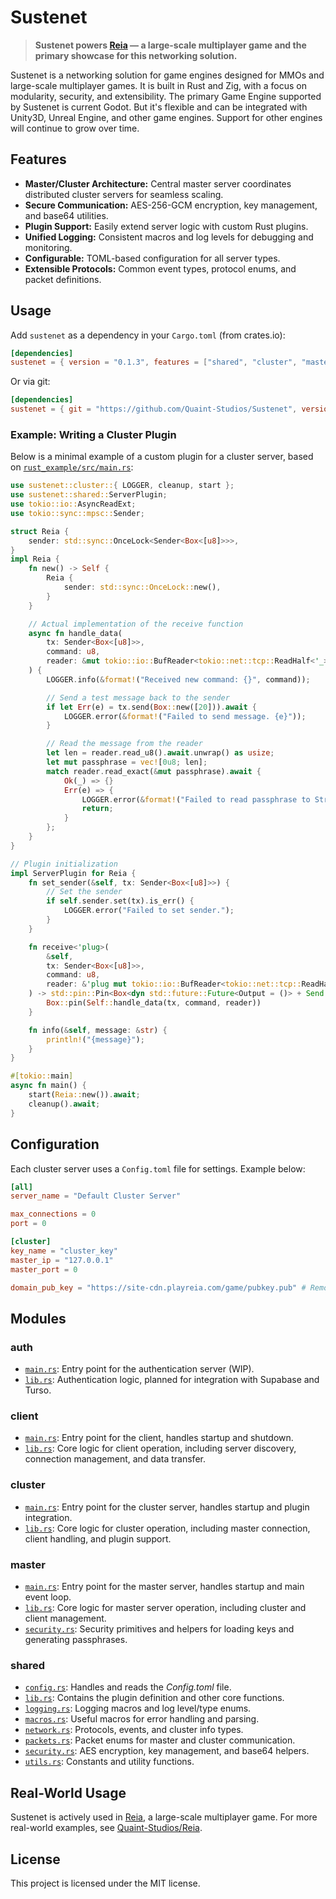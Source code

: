 # Sustenet

> **Sustenet powers [Reia](https://www.playreia.com) — a large-scale multiplayer game and the primary showcase for this networking solution.**

Sustenet is a networking solution for game engines designed for MMOs and large-scale multiplayer games. It is built in Rust and Zig, with a focus on modularity, security, and extensibility. The primary Game Engine supported by Sustenet is current Godot. But it's flexible and can be integrated with Unity3D, Unreal Engine, and other game engines. Support for other engines will continue to grow over time.

## Features

- **Master/Cluster Architecture:** Central master server coordinates distributed cluster servers for seamless scaling.
- **Secure Communication:** AES-256-GCM encryption, key management, and base64 utilities.
- **Plugin Support:** Easily extend server logic with custom Rust plugins.
- **Unified Logging:** Consistent macros and log levels for debugging and monitoring.
- **Configurable:** TOML-based configuration for all server types.
- **Extensible Protocols:** Common event types, protocol enums, and packet definitions.

## Usage

Add `sustenet` as a dependency in your `Cargo.toml` (from crates.io):

```toml
[dependencies]
sustenet = { version = "0.1.3", features = ["shared", "cluster", "master", "client", "full"] } # Choose your features
```

Or via git:

```toml
[dependencies]
sustenet = { git = "https://github.com/Quaint-Studios/Sustenet", version = "0.1.3", features = ["shared", "cluster", "master", "client", "full"] }
```

### Example: Writing a Cluster Plugin

Below is a minimal example of a custom plugin for a cluster server, based on [`rust_example/src/main.rs`](../../rust_example/src/main.rs):

```rust
use sustenet::cluster::{ LOGGER, cleanup, start };
use sustenet::shared::ServerPlugin;
use tokio::io::AsyncReadExt;
use tokio::sync::mpsc::Sender;

struct Reia {
    sender: std::sync::OnceLock<Sender<Box<[u8]>>>,
}
impl Reia {
    fn new() -> Self {
        Reia {
            sender: std::sync::OnceLock::new(),
        }
    }

    // Actual implementation of the receive function
    async fn handle_data(
        tx: Sender<Box<[u8]>>,
        command: u8,
        reader: &mut tokio::io::BufReader<tokio::net::tcp::ReadHalf<'_>>
    ) {
        LOGGER.info(&format!("Received new command: {}", command));

        // Send a test message back to the sender
        if let Err(e) = tx.send(Box::new([20])).await {
            LOGGER.error(&format!("Failed to send message. {e}"));
        }

        // Read the message from the reader
        let len = reader.read_u8().await.unwrap() as usize;
        let mut passphrase = vec![0u8; len];
        match reader.read_exact(&mut passphrase).await {
            Ok(_) => {}
            Err(e) => {
                LOGGER.error(&format!("Failed to read passphrase to String: {:?}", e));
                return;
            }
        };
    }
}

// Plugin initialization
impl ServerPlugin for Reia {
    fn set_sender(&self, tx: Sender<Box<[u8]>>) {
        // Set the sender
        if self.sender.set(tx).is_err() {
            LOGGER.error("Failed to set sender.");
        }
    }

    fn receive<'plug>(
        &self,
        tx: Sender<Box<[u8]>>,
        command: u8,
        reader: &'plug mut tokio::io::BufReader<tokio::net::tcp::ReadHalf<'_>>
    ) -> std::pin::Pin<Box<dyn std::future::Future<Output = ()> + Send + 'plug>> {
        Box::pin(Self::handle_data(tx, command, reader))
    }

    fn info(&self, message: &str) {
        println!("{message}");
    }
}

#[tokio::main]
async fn main() {
    start(Reia::new()).await;
    cleanup().await;
}

```

## Configuration

Each cluster server uses a `Config.toml` file for settings. Example below:

```toml
[all]
server_name = "Default Cluster Server"

max_connections = 0
port = 0

[cluster]
key_name = "cluster_key"
master_ip = "127.0.0.1"
master_port = 0

domain_pub_key = "https://site-cdn.playreia.com/game/pubkey.pub" # Remove this if you want to use the server's bandwidth to send a key to a user directly. | Currently does nothing.
```

## Modules

### auth
- [`main.rs`](../../rust/auth/src/main.rs): Entry point for the authentication server (WIP).
- [`lib.rs`](../../rust/auth/src/lib.rs): Authentication logic, planned for integration with Supabase and Turso.

### client
- [`main.rs`](../../rust/client/src/main.rs): Entry point for the client, handles startup and shutdown.
- [`lib.rs`](../../rust/client/src/lib.rs): Core logic for client operation, including server discovery, connection management, and data transfer.

### cluster
- [`main.rs`](../../rust/cluster/src/main.rs): Entry point for the cluster server, handles startup and plugin integration.
- [`lib.rs`](../../rust/cluster/src/lib.rs): Core logic for cluster operation, including master connection, client handling, and plugin support.

### master
- [`main.rs`](../../rust/master/src/main.rs): Entry point for the master server, handles startup and main event loop.
- [`lib.rs`](../../rust/master/src/lib.rs): Core logic for master server operation, including cluster and client management.
- [`security.rs`](../../rust/master/src/security.rs): Security primitives and helpers for loading keys and generating passphrases.

### shared
- [`config.rs`](../../rust/shared/src/config.rs): Handles and reads the *Config.toml* file.
- [`lib.rs`](../../rust/shared/src/lib.rs): Contains the plugin definition and other core functions.
- [`logging.rs`](../../rust/shared/src/logging.rs): Logging macros and log level/type enums.
- [`macros.rs`](../../rust/shared/src/macros.rs): Useful macros for error handling and parsing.
- [`network.rs`](../../rust/shared/src/network.rs): Protocols, events, and cluster info types.
- [`packets.rs`](../../rust/shared/src/packets.rs): Packet enums for master and cluster communication.
- [`security.rs`](../../rust/shared/src/security.rs): AES encryption, key management, and base64 helpers.
- [`utils.rs`](../../rust/shared/src/utils.rs): Constants and utility functions.

## Real-World Usage

Sustenet is actively used in [Reia](https://www.playreia.com), a large-scale multiplayer game. For more real-world examples, see [Quaint-Studios/Reia](https://github.com/Quaint-Studios/Reia).

## License

This project is licensed under the MIT license.